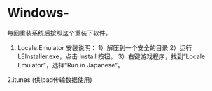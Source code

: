 # Windows-
每回重装系统后按照这个重装下软件。

1. Locale.Emulator
 安装说明：
  1）解压到一个安全的目录
  2）运行 LEInstaller.exe，点击 Install 按钮。
  3）右键游戏程序，找到“Locale Emulator”，选择“Run in Japanese”。

  		
2.itunes (供Ipad传输数据使用)
